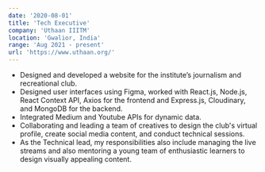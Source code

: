 ```yaml
---
date: '2020-08-01'
title: 'Tech Executive'
company: 'Uthaan IIITM'
location: 'Gwalior, India'
range: 'Aug 2021 - present'
url: 'https://www.uthaan.org/'
---
```


- Designed and developed a website for the institute’s journalism and recreational club.
- Designed user interfaces using Figma, worked with React.js, Node.js, React Context API, Axios for the frontend and Express.js, Cloudinary, and MongoDB for the backend.
- Integrated Medium and Youtube APIs for dynamic data.
- Collaborating and leading a team of creatives to design the club's virtual profile, create social media content, and conduct technical sessions.
- As the Technical lead, my responsibilities also include managing the live streams and also mentoring a young team of enthusiastic learners to design visually appealing content.

